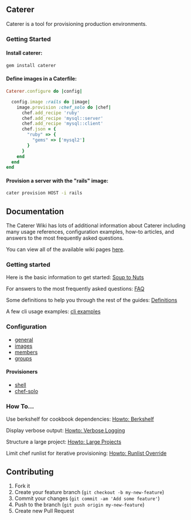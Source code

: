 ## Caterer

Caterer is a tool for provisioning production environments.

### Getting Started

#### Install caterer:

```bash
gem install caterer
```

#### Define images in a Caterfile:

```ruby
Caterer.configure do |config|

  config.image :rails do |image|
    image.provision :chef_solo do |chef|
      chef.add_recipe 'ruby'
      chef.add_recipe 'mysql::server'
      chef.add_recipe 'mysql::client'
      chef.json = {
        "ruby" => {
          "gems" => ['mysql2']
        }
      }
    end
  end
end
```

#### Provision a server with the "rails" image:

```bash
cater provision HOST -i rails
```

## Documentation

The Caterer Wiki has lots of additional information about Caterer including many usage references, configuration examples, how-to articles, and answers to the most frequently asked questions.

You can view all of the available wiki pages [here](https://github.com/tylerflint/caterer/wiki/_pages).

### Getting started

Here is the basic information to get started: [Soup to Nuts](https://github.com/tylerflint/caterer/wiki/Soup-to-Nuts)

For answers to the most frequently asked questions: [FAQ](https://github.com/tylerflint/caterer/wiki/FAQ)

Some definitions to help you through the rest of the guides: [Definitions](https://github.com/tylerflint/caterer/wiki/Definitions)

A few cli usage examples: [cli examples](https://github.com/tylerflint/caterer/wiki/cli-examples)

### Configuration

* [general](https://github.com/tylerflint/caterer/wiki/Config:-General)
* [images](https://github.com/tylerflint/caterer/wiki/Config:-Images)
* [members](https://github.com/tylerflint/caterer/wiki/Config:-Members)
* [groups](https://github.com/tylerflint/caterer/wiki/Config:-Groups)

#### Provisioners 
* [shell](https://github.com/tylerflint/caterer/wiki/Config:-Provisioners:-Shell)
* [chef-solo](https://github.com/tylerflint/caterer/wiki/Config:-Provisioners:-chef-solo)

### How To...

Use berkshelf for cookbook dependencies: [Howto: Berkshelf](https://github.com/tylerflint/caterer/wiki/Howto:-Berkshelf)

Display verbose output: [Howto: Verbose Logging](https://github.com/tylerflint/caterer/wiki/Howto:-Verbose-Logging)

Structure a large project: [Howto: Large Projects](https://github.com/tylerflint/caterer/wiki/Howto:-Large-Projects)

Limit chef runlist for iterative provisioning: [Howto: Runlist Override]()


## Contributing

1. Fork it
2. Create your feature branch (`git checkout -b my-new-feature`)
3. Commit your changes (`git commit -am 'Add some feature'`)
4. Push to the branch (`git push origin my-new-feature`)
5. Create new Pull Request
